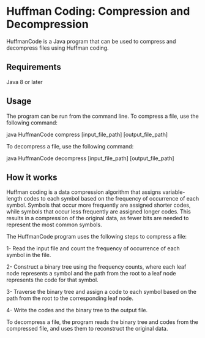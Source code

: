 # Huffman Coding: Compression and Decompression
HuffmanCode is a Java program that can be used to compress and decompress files using Huffman coding.

## Requirements
Java 8 or later

## Usage
The program can be run from the command line. To compress a file, use the following command:

java HuffmanCode compress [input_file_path] [output_file_path]

To decompress a file, use the following command:

java HuffmanCode decompress [input_file_path] [output_file_path]

## How it works
Huffman coding is a data compression algorithm that assigns variable-length codes to each symbol based on the frequency of occurrence of each symbol. Symbols that occur more frequently are assigned shorter codes, while symbols that occur less frequently are assigned longer codes. This results in a compression of the original data, as fewer bits are needed to represent the most common symbols.

The HuffmanCode program uses the following steps to compress a file:

1- Read the input file and count the frequency of occurrence of each symbol in the file.

2- Construct a binary tree using the frequency counts, where each leaf node represents a symbol and the path from the root to a leaf node represents the code for that symbol.

3- Traverse the binary tree and assign a code to each symbol based on the path from the root to the corresponding leaf node.

4- Write the codes and the binary tree to the output file.

To decompress a file, the program reads the binary tree and codes from the compressed file, and uses them to reconstruct the original data.
